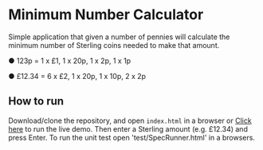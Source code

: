 Minimum Number Calculator
=============

Simple application that given a number of pennies will calculate the minimum number of Sterling coins needed to make that amount.

● 123p = 1 x £1, 1 x 20p, 1 x 2p, 1 x 1p


● £12.34 = 6 x £2, 1 x 20p, 1 x 10p, 2 x 2p

## How to run 

Download/clone the repository, and open `index.html` in a browser or  [Click here](https://minimumnumber.000webhostapp.com) to run the live demo. Then enter a Sterling amount (e.g. £12.34) and press Enter. To run the unit test open 'test/SpecRunner.html' in a browsers.




